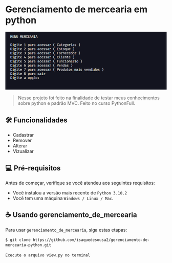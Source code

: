 # <strong>Gerenciamento de mercearia em python</strong>

<img src="github/readme.png" alt="exemplo imagem">

> Nesse projeto foi feito na finalidade de testar meus conhecimentos sobre python e padrão MVC. Feito no curso PythonFull.

## 🛠️ Funcionalidades 

* Cadastrar
* Remover
* Alterar
* Vizualizar

## 💻 Pré-requisitos

Antes de começar, verifique se você atendeu aos seguintes requisitos:
<!---Estes são apenas requisitos de exemplo. Adicionar, duplicar ou remover conforme necessário--->
* Você instalou a versão mais recente de `Python 3.10.2`
* Você tem uma máquina `Windows / Linux / Mac`.

## ☕ Usando gerenciamento_de_mercearia

Para usar `gerenciamento_de_mercearia`, siga estas etapas:

```
$ git clone https://github.com/isaquedesousa2/gerenciamento-de-mercearia-python.git

Execute o arquivo view.py no terminal
```


